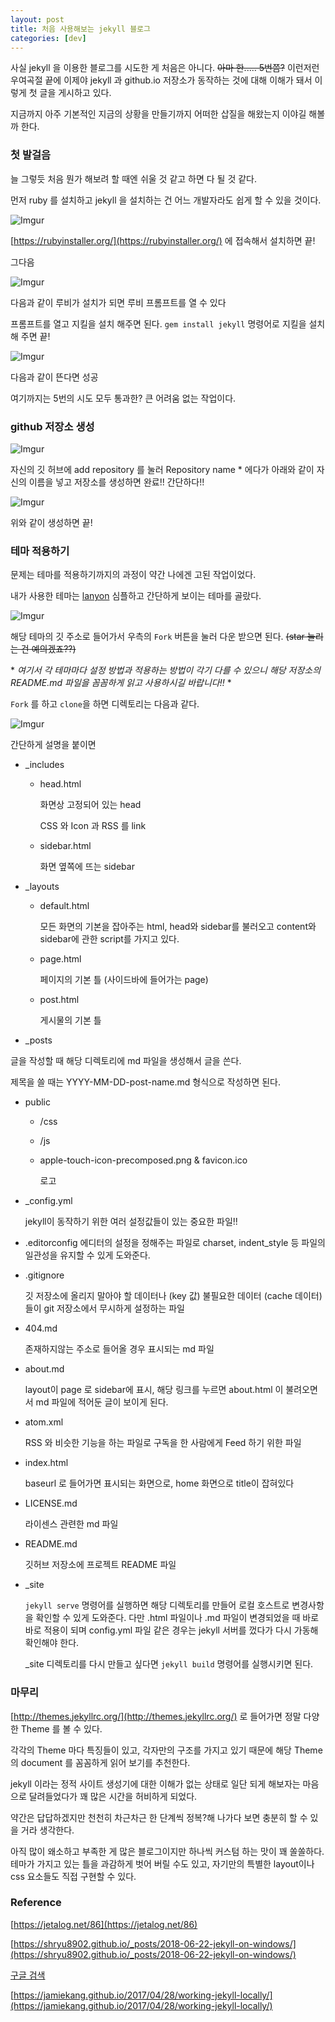 ```yaml
---
layout: post
title: 처음 사용해보는 jekyll 블로그
categories: [dev]
---
```


사실 jekyll 을 이용한 블로그를 시도한 게 처음은 아니다. ~~아마 한..... 5번쯤?~~ 이런저런 우여곡절 끝에 이제야 jekyll 과 github.io 저장소가 동작하는 것에 대해 이해가 돼서 이렇게 첫 글을 게시하고 있다.

지금까지 아주 기본적인 지금의 상황을 만들기까지 어떠한 삽질을 해왔는지 이야길 해볼까 한다.

### 첫 발걸음

늘 그렇듯 처음 뭔가 해보려 할 때엔 쉬울 것 같고 하면 다 될 것 같다.

먼저 ruby 를 설치하고 jekyll 을 설치하는 건 어느 개발자라도 쉽게 할 수 있을 것이다.

![Imgur](https://i.imgur.com/gP7drOy.png)

[https://rubyinstaller.org/](https://rubyinstaller.org/) 에 접속해서 설치하면 끝!

그다음

![Imgur](https://i.imgur.com/86qkieN.png)

다음과 같이 루비가 설치가 되면 루비 프롬프트를 열 수 있다

프롬프트를 열고 지킬을 설치 해주면 된다. ```gem install jekyll``` 명령어로 지킬을 설치해 주면 끝!

![Imgur](https://i.imgur.com/XbqJRQd.png)

다음과 같이 뜬다면 성공

여기까지는 5번의 시도 모두 통과한? 큰 어려움 없는 작업이다.

### github 저장소 생성

![Imgur](https://i.imgur.com/tzFNRDn.png)

자신의 깃 허브에 add repository 를 눌러 Repository name * 에다가 아래와 같이 자신의 이름을 넣고 저장소를 생성하면 완료!! 간단하다!!

![Imgur](https://i.imgur.com/my0Wzmv.png)

위와 같이 생성하면 끝!

### 테마 적용하기

문제는 테마를 적용하기까지의 과정이 약간 나에겐 고된 작업이었다. 

내가 사용한 테마는 [lanyon](https://github.com/poole/lanyon) 심플하고 간단하게 보이는 테마를 골랐다. 

![Imgur](https://i.imgur.com/xJ8MoeL.png)

해당 테마의 깃 주소로 들어가서 우측의 ```Fork``` 버튼을 눌러 다운 받으면 된다. ~~(star 눌리는 건 예의겠죠??)~~

\* *여기서 각 테마마다 설정 방법과 적용하는 방법이 각기 다를 수 있으니 해당 저장소의 README.md 파일을 꼼꼼하게 읽고 사용하시길 바랍니다!!* \*

```Fork``` 를 하고 ```clone```을 하면 디렉토리는 다음과 같다.

![Imgur](https://i.imgur.com/TPIjcTf.png)

간단하게 설명을 붙이면

- _includes

  - head.html
    
    화면상 고정되어 있는 head
    
    CSS 와 Icon 과 RSS 를 link

  - sidebar.html
    
    화면 옆쪽에 뜨는 sidebar
    
    

- _layouts

  - default.html
    
    모든 화면의 기본을 잡아주는 html, head와 sidebar를 불러오고 content와 sidebar에 관한 script를 가지고 있다.
    
  - page.html
    
    페이지의 기본 틀 (사이드바에 들어가는 page)
    
  - post.html
    
    게시물의 기본 틀

- _posts
  

글을 작성할 때 해당 디렉토리에 md 파일을 생성해서 글을 쓴다.

  제목을 쓸 때는 YYYY-MM-DD-post-name.md 형식으로 작성하면 된다.

- public

  - /css

  - /js

  - apple-touch-icon-precomposed.png & favicon.ico

    로고

- _config.yml

  jekyll이 동작하기 위한 여러 설정값들이 있는 중요한 파일!!

- .editorconfig
  에디터의 설정을 정해주는 파일로 charset, indent_style 등 파일의 일관성을 유지할 수 있게 도와준다.

- .gitignore

  깃 저장소에 올리지 말아야 할 데이터나 (key 값)  불필요한 데이터 (cache 데이터) 들이 git 저장소에서 무시하게 설정하는 파일

- 404.md

  존재하지않는 주소로 들어올 경우 표시되는 md 파일

- about.md

  layout이 page 로 sidebar에 표시, 해당 링크를 누르면 about.html 이 불려오면서 md 파일에 적어둔 글이 보이게 된다.

- atom.xml

  RSS 와 비슷한 기능을 하는 파일로 구독을 한 사람에게 Feed 하기 위한 파일

- index.html

  baseurl 로 들어가면 표시되는 화면으로, home 화면으로 title이 잡혀있다

- LICENSE.md

  라이센스 관련한 md 파일

- README.md

  깃허브 저장소에 프로젝트 README 파일

- _site

  ```jekyll serve```  명령어를 실행하면 해당 디렉토리를 만들어 로컬 호스트로 변경사항을 확인할 수 있게 도와준다. 다만 .html 파일이나 .md 파일이 변경되었을 때 바로바로 적용이 되며 config.yml 파일 같은 경우는 jekyll 서버를 껐다가 다시 가동해 확인해야 한다.

  _site 디렉토리를 다시 만들고 싶다면 ```jekyll build``` 명령어를 실행시키면 된다.

  

### 마무리

[http://themes.jekyllrc.org/](http://themes.jekyllrc.org/) 로 들어가면 정말 다양한 Theme 를 볼 수 있다.

각각의 Theme 마다 특징들이 있고, 각자만의 구조를 가지고 있기 때문에 해당 Theme의 document 를 꼼꼼하게 읽어 보기를 추천한다.

jekyll 이라는 정적 사이트 생성기에 대한 이해가 없는 상태로 일단 되게 해보자는 마음으로 달려들었다가 꽤 많은 시간을 허비하게 되었다.

약간은 답답하겠지만 천천히 차근차근 한 단계씩 정복?해 나가다 보면 충분히 할 수 있을 거라 생각한다.

아직 많이 왜소하고 부족한 게 많은 블로그이지만 하나씩 커스텀 하는 맛이 꽤 쏠쏠하다. 테마가 가지고 있는 틀을 과감하게 벗어 버릴 수도 있고, 자기만의 특별한 layout이나 css 요소들도 직접 구현할 수 있다.



### Reference

[https://jetalog.net/86](https://jetalog.net/86)

[https://shryu8902.github.io/_posts/2018-06-22-jekyll-on-windows/](https://shryu8902.github.io/_posts/2018-06-22-jekyll-on-windows/)

[구글 검색](https://www.google.com/search?sxsrf=ALeKk01upV1JcU3Vs0brSQG2pzJlcdONWA%3A1586070487927&ei=14OJXvOdOJDx0gTY2Z_ADQ&q=%EC%9C%88%EB%8F%84%EC%9A%B0+jekyll+%EB%B8%94%EB%A1%9C%EA%B7%B8&oq=%EC%9C%88%EB%8F%84%EC%9A%B0+jekyll+%EB%B8%94%EB%A1%9C%EA%B7%B8&gs_lcp=CgZwc3ktYWIQAzIECCMQJ0oQCBcSDDEwLTEzMmcwZzExMUoMCBgSCDEwLTFnMGcyUPAVWPAVYLIoaABwAHgAgAF9iAHWApIBAzAuM5gBAKABAaoBB2d3cy13aXo&sclient=psy-ab&ved=0ahUKEwiz5ZWA3dDoAhWQuJQKHdjsB9gQ4dUDCAw&uact=5](https://www.google.com/search?sxsrf=ALeKk01upV1JcU3Vs0brSQG2pzJlcdONWA%3A1586070487927&ei=14OJXvOdOJDx0gTY2Z_ADQ&q=윈도우+jekyll+블로그&oq=윈도우+jekyll+블로그&gs_lcp=CgZwc3ktYWIQAzIECCMQJ0oQCBcSDDEwLTEzMmcwZzExMUoMCBgSCDEwLTFnMGcyUPAVWPAVYLIoaABwAHgAgAF9iAHWApIBAzAuM5gBAKABAaoBB2d3cy13aXo&sclient=psy-ab&ved=0ahUKEwiz5ZWA3dDoAhWQuJQKHdjsB9gQ4dUDCAw&uact=5))

[https://jamiekang.github.io/2017/04/28/working-jekyll-locally/](https://jamiekang.github.io/2017/04/28/working-jekyll-locally/)